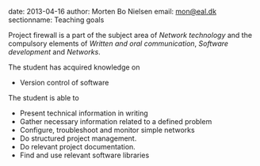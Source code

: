 date: 2013-04-16
author: Morten Bo Nielsen
email: mon@eal.dk
sectionname: Teaching goals

Project firewall is a part of the subject area of *Network technology* and the compulsory elements of *Written and oral communication*, *Software development* and *Networks*. 

The student has acquired knowledge on

* Version control of software

The student is able to

* Present technical information in writing
* Gather necessary information related to a defined problem
* Configure, troubleshoot and monitor simple networks
* Do structured project management.
* Do relevant project documentation.
* Find and use relevant software libraries 
